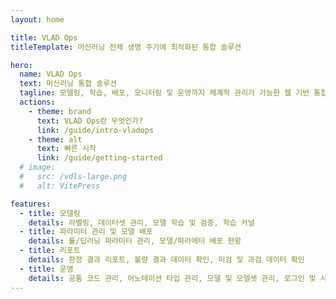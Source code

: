 ```yaml
---
layout: home

title: VLAD Ops
titleTemplate: 머신러닝 전체 생명 주기에 최적화된 통합 솔루션

hero:
  name: VLAD Ops
  text: 머신러닝 통합 솔루션
  tagline: 모델링, 학습, 배포, 모니터링 및 운영까지 체계적 관리가 가능한 웹 기반 통합 솔루션
  actions:
    - theme: brand
      text: VLAD Ops란 무엇인가?
      link: /guide/intro-vladops
    - theme: alt
      text: 빠른 시작
      link: /guide/getting-started
  # image:
  #   src: /vdls-large.png
  #   alt: VitePress

features:
  - title: 모델링
    details: 라벨링, 데이터셋 관리, 모델 학습 및 검증, 학습 커널
  - title: 파라미터 관리 및 모델 배포
    details: 룰/딥러닝 파라미터 관리, 모델/파라메터 배포 현황
  - title: 리포트
    details: 판정 결과 리포트, 불량 결과 데이터 확인, 미검 및 과검 데이터 확인
  - title: 운영
    details: 공통 코드 관리, 어노테이션 타입 관리, 모델 및 모델셋 관리, 로그인 및 사용자 관리
---
```


<style>
:root {
  --vp-home-hero-name-color: transparent;
  --vp-home-hero-name-background: -webkit-linear-gradient(120deg, #bd34fe 30%, #41d1ff);

  --vp-home-hero-image-background-image: linear-gradient(-45deg, #bd34fe 50%, #47caff 50%);
  --vp-home-hero-image-filter: blur(44px);
}

@media (min-width: 640px) {
  :root {
    --vp-home-hero-image-filter: blur(56px);
  }
}

@media (min-width: 960px) {
  :root {
    --vp-home-hero-image-filter: blur(68px);
  }
}
</style>
